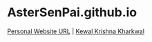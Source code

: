 AsterSenPai.github.io
=====================

[Personal Website URL](http://astersenpai.github.io/) | 
[Kewal Krishna Kharkwal](../blob/master/AsterSenPai.github.io/img/profile.png?raw=true)
